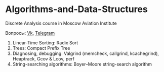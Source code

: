 # Algorithms-and-Data-Structures
Discrete Analysis course in Moscow Aviation Institute

Вопросы: [Vk](https://vk.com/id551766246), [Telegram](https://t.me/Iamtheplague)

1. Linear-Time Sorting: Radix Sort 
2. Trees: Сompact Prefix Tree 
3. Diagnosing, debugging: Valgrind (memcheck, callgrind, kcachegrind), Heaptrack, Gcov & Lcov, perf 
4. String-searching algorithms: Boyer–Moore string-search algorithm 
